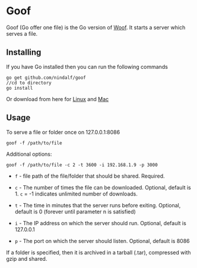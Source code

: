 Goof
========

Goof (Go offer one file) is the Go version of [Woof](https://bitbucket.org/edu/woof/src/). It starts a server which serves a file.

Installing
---

If you have Go installed then you can run the following commands

```
go get github.com/nindalf/goof
//cd to directory
go install 
```

Or download from here for [Linux](https://github.com/nindalf/goof/releases/download/v0.8/goof) and [Mac](https://github.com/nindalf/goof/releases/download/v0.8/goof-mac)

Usage
---

To serve a file or folder once on 127.0.0.1:8086

`goof -f /path/to/file`

Additional options:

`goof -f /path/to/file -c 2 -t 3600 -i 192.168.1.9 -p 3000`

* `f` - file path of the file/folder that should be shared. Required.

* `c` - The number of times the file can be downloaded. Optional, default is 1. `c` = -1 indicates unlimited number of downloads.

* `t` - The time in minutes that the server runs before exiting. Optional, default is 0 (forever until parameter n is satisfied)

* `i` - The IP address on which the server should run. Optional, default is 127.0.0.1

* `p` - The port on which the server should listen. Optional, default is 8086

If a folder is specified, then it is archived in a tarball (.tar), compressed with gzip and shared.